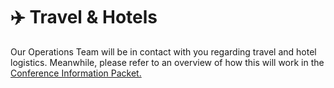 # ✈️ Travel & Hotels

Our Operations Team will be in contact with you regarding travel and hotel logistics. Meanwhile, please refer to an overview of how this will work in the [Conference Information Packet.](https://indiana-my.sharepoint.com/:b:/g/personal/samthant_iu_edu/EW4G5Ay16RZCpZaQFdNdN_ABv0XGe7v2DlALjBfwBiR2eg)
